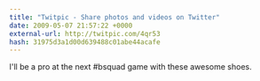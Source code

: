 ```yaml
---
title: "Twitpic - Share photos and videos on Twitter"
date: 2009-05-07 21:57:22 +0000
external-url: http://twitpic.com/4qr53
hash: 31975d3a1d00d639488c01abe44acafe
---
```


I'll be a pro at the next #bsquad game with these awesome shoes.  
